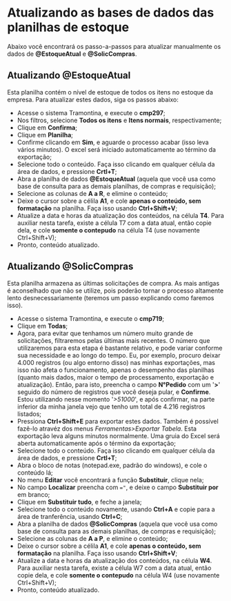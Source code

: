# Atualizando as bases de dados das planilhas de estoque

Abaixo você encontrará os passo-a-passos para atualizar manualmente os dados de **@EstoqueAtual** e **@SolicCompras**.

## Atualizando @EstoqueAtual
Esta planilha contém o nível de estoque de todos os itens no estoque da empresa.
Para atualizar estes dados, siga os passos abaixo:

- Acesse o sistema Tramontina, e execute o **cmp297**;
- Nos filtros, selecione **Todos os itens** e **Itens normais**, respectivamente;
- Clique em **Confirma**;
- Clique em **Planilha**;
- Confirme clicando em **Sim**, e aguarde o processo acabar (isso leva vários minutos). O excel será iniciado automaticamente ao término da exportação;
- Selecione todo o conteúdo. Faça isso clicando em qualquer célula da área de dados, e pressione **Crtl+T**;
- Abra a planilha de dados **@EstoqueAtual** (aquela que você usa como base de consulta para as demais planilhas, de compras e requisição);
- Selecione as colunas de **A a R**, e elimine o conteúdo;
- Deixe o cursor sobre a célila **A1**, e cole **apenas o conteúdo, sem formatação** na planilha. Faça isso usando **Ctrl+Shift+V**;
- Atualize a data e horas da atualização dos conteúdos, na célula **T4**. Para auxiliar nesta tarefa, existe a célula T7 com a data atual, então copie dela, e cole **somente o contepudo** na célula T4 (use novamente Ctrl+Shift+V);
- Pronto, conteúdo atualizado.

## Atualizando @SolicCompras

Esta planilha armazena as últimas solicitações de compra. As mais antigas é aconselhado que não se utilize, pois poderão tornar o processo altamente lento desnecessariamente (teremos um passo explicando como faremos isso).

- Acesse o sistema Tramontina, e execute o **cmp719**;
- Clique em **Todas**;
- Agora, para evitar que tenhamos um número muito grande de solicitações, filtraremos pelas últimas mais recentes. O número que utilizaremos para esta etapa é bastante relativo, e pode variar conforme sua necessidade e ao longo do tempo. Eu, por exemplo, procuro deixar 4.000 registros (ou algo entorno disso) nas minhas exportações, mas isso não afeta o funcionamento, apenas o desempenho das planilhas (quanto mais dados, maior o tempo de processamento, exportação e atualização). Então, para isto, preencha o campo **N°Pedido** com um '**>**' seguido do número de registros que você deseja pular, e **Confirme**. Estou utilizando nesse momento '*>51000*', e após confirmar, na parte inferior da minha janela vejo que tenho um total de 4.216 registros listados;
- Pressiona **Ctrl+Shift+E** para exportar estes dados. Também é possível fazê-lo atravéz dos menus *Ferramentas>Exportar Tabela*. Esta exportação leva alguns minutos normalmente. Uma gruia do Excel será aberta automaticamente após o término da exportação;
- Selecione todo o conteúdo. Faça isso clicando em qualquer célula da área de dados, e pressione **Crtl+T**;
- Abra o bloco de notas (notepad.exe, padrão do windows), e cole o conteúdo lá;
- No menu **Editar** você encontrará a função **Substituir**, clique nela;
- No campo **Localizar** preencha com `="`, e deixe o campo **Substituir por** em branco;
- Clique em **Substituir tudo**, e feche a janela;
- Selecione todo o conteúdo novamente, usando **Ctrl+A** e copie para a área de tranferência, usando **Ctrl+C**; 
- Abra a planilha de dados **@SolicCompras** (aquela que você usa como base de consulta para as demais planilhas, de compras e requisição);
- Selecione as colunas de **A a P**, e elimine o conteúdo;
- Deixe o cursor sobre a célila **A1**, e cole **apenas o conteúdo, sem formatação** na planilha. Faça isso usando **Ctrl+Shift+V**;
- Atualize a data e horas da atualização dos conteúdos, na célula **W4**. Para auxiliar nesta tarefa, existe a célula W7 com a data atual, então copie dela, e cole **somente o contepudo** na célula W4 (use novamente Ctrl+Shift+V);
- Pronto, conteúdo atualizado.
